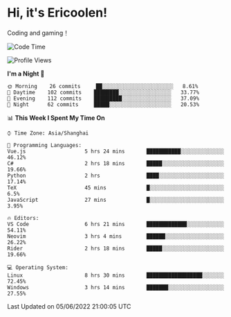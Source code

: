 # Hi, it's Ericoolen!
Coding and gaming！

<!--START_SECTION:waka-->
![Code Time](http://img.shields.io/badge/Code%20Time-309%20hrs%2024%20mins-blue)

![Profile Views](http://img.shields.io/badge/Profile%20Views-13-blue)

**I'm a Night 🦉** 

```text
🌞 Morning    26 commits     ██░░░░░░░░░░░░░░░░░░░░░░░   8.61% 
🌆 Daytime    102 commits    ████████░░░░░░░░░░░░░░░░░   33.77% 
🌃 Evening    112 commits    █████████░░░░░░░░░░░░░░░░   37.09% 
🌙 Night      62 commits     █████░░░░░░░░░░░░░░░░░░░░   20.53%

```


📊 **This Week I Spent My Time On** 

```text
⌚︎ Time Zone: Asia/Shanghai

💬 Programming Languages: 
Vue.js                   5 hrs 24 mins       ███████████░░░░░░░░░░░░░░   46.12% 
C#                       2 hrs 18 mins       █████░░░░░░░░░░░░░░░░░░░░   19.66% 
Python                   2 hrs               ████░░░░░░░░░░░░░░░░░░░░░   17.14% 
TeX                      45 mins             █░░░░░░░░░░░░░░░░░░░░░░░░   6.5% 
JavaScript               27 mins             █░░░░░░░░░░░░░░░░░░░░░░░░   3.95%

🔥 Editors: 
VS Code                  6 hrs 21 mins       █████████████░░░░░░░░░░░░   54.11% 
Neovim                   3 hrs 4 mins        ██████░░░░░░░░░░░░░░░░░░░   26.22% 
Rider                    2 hrs 18 mins       █████░░░░░░░░░░░░░░░░░░░░   19.66%

💻 Operating System: 
Linux                    8 hrs 30 mins       ██████████████████░░░░░░░   72.45% 
Windows                  3 hrs 14 mins       ███████░░░░░░░░░░░░░░░░░░   27.55%

```


 Last Updated on 05/06/2022 21:00:05 UTC
<!--END_SECTION:waka-->

